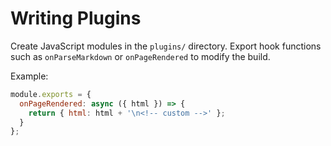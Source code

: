 # Writing Plugins

Create JavaScript modules in the `plugins/` directory. Export hook functions such as `onParseMarkdown` or `onPageRendered` to modify the build.

Example:

```js
module.exports = {
  onPageRendered: async ({ html }) => {
    return { html: html + '\n<!-- custom -->' };
  }
};
```
